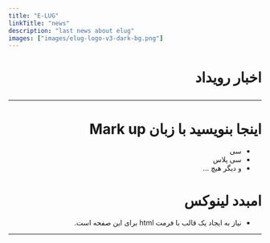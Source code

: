 ```yaml
---
title: "E-LUG"
linkTitle: "news"
description: "last news about elug"
images: ["images/elug-logo-v3-dark-bg.png"]
---
```


<div class="hero" dir="rtl">
  <div class="container" dir="rtl">
        <h1 class="hero-title">
        اخبار رویداد <br />
        
---



# اینجا بنویسید با  زبان Mark up

 * سی
 * سی پلاس
 * و دیگر هیچ ... 
 

# امبدد لینوکس

 - نیاز به ایجاد یک قالب با فرمت html برای این صفحه است.
 





---
</div>
</div>


